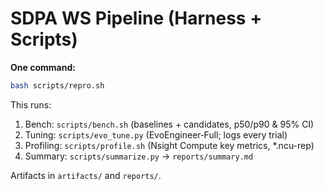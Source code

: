 # SDPA WS Pipeline (Harness + Scripts)

**One command:**

```bash
bash scripts/repro.sh
```

This runs:
1. Bench: `scripts/bench.sh` (baselines + candidates, p50/p90 & 95% CI)
2. Tuning: `scripts/evo_tune.py` (EvoEngineer‑Full; logs every trial)
3. Profiling: `scripts/profile.sh` (Nsight Compute key metrics, *.ncu-rep)
4. Summary: `scripts/summarize.py` → `reports/summary.md`

Artifacts in `artifacts/` and `reports/`.
